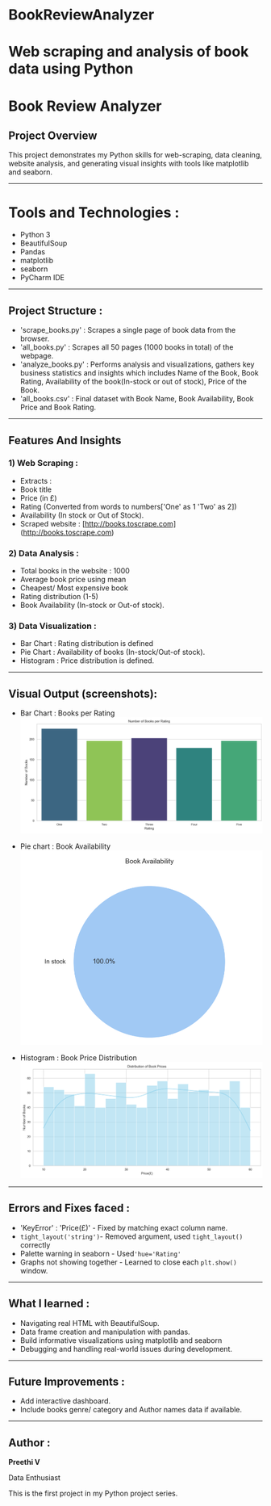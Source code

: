 # BookReviewAnalyzer
Web scraping and analysis of book data using Python
=======
# Book Review Analyzer

## Project Overview 
This project demonstrates my Python skills for web-scraping, data cleaning, website analysis, and generating visual insights with tools like matplotlib and seaborn.

---

# Tools and Technologies :
- Python 3
- BeautifulSoup
- Pandas
- matplotlib
- seaborn
- PyCharm IDE

---

## Project Structure :
- 'scrape_books.py' : Scrapes a single page of book data from the browser.
- 'all_books.py' : Scrapes all 50 pages (1000 books in total) of the webpage.
- 'analyze_books.py' : Performs analysis and visualizations, gathers key business statistics and insights which includes Name of the Book, Book Rating, Availability of the book(In-stock or out of stock), Price of the Book.
- 'all_books.csv' : Final dataset with Book Name, Book Availability, Book Price and Book Rating.

---

## Features And Insights

### 1) Web Scraping : 
- Extracts :
 - Book title
 - Price (in £)
 - Rating (Converted from words to numbers['One' as 1 'Two' as 2])
 - Availability (In stock or Out of Stock).
 - Scraped website : [http://books.toscrape.com] (http://books.toscrape.com)

### 2) Data Analysis :
- Total books in the website : 1000
- Average book price using mean
- Cheapest/ Most expensive book
- Rating distribution (1-5)
- Book Availability (In-stock or Out-of stock).

### 3) Data Visualization :
- Bar Chart : Rating distribution is defined
- Pie Chart : Availability of books (In-stock/Out-of stock).
- Histogram : Price distribution is defined.

---


## Visual Output (screenshots):
- Bar Chart : Books per Rating
![Bar Chart](Graphs_screenshots/Barchart.png)

- Pie chart : Book Availability
![Pie Chart](Graphs_screenshots/Piechart_availability.png)

- Histogram : Book Price Distribution 
![Histogram](Graphs_screenshots/Histogram_price_distribution.png)

---

## Errors and Fixes faced : 
- 'KeyError' : 'Price(£)' - Fixed by matching exact column name.
- `tight_layout('string')`- Removed argument, used `tight_layout()` correctly
- Palette warning in seaborn - Used`'hue='Rating'`
- Graphs not showing together - Learned to close each `plt.show()` window.

---

## What I learned :
- Navigating real HTML with BeautifulSoup.
- Data frame creation and manipulation with pandas.
- Build informative visualizations using matplotlib and seaborn
- Debugging and handling real-world issues during development.

---

## Future Improvements :
- Add interactive dashboard.
- Include books genre/ category and Author names data if available.

---

## Author :
**Preethi V**

Data Enthusiast

This is the first project in my Python project series.


